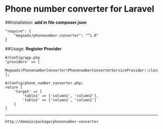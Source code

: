 # Phone number converter for Laravel

##Installation:
**add in file composer.json**
```
"require": {
	"megaads/phonenumber-converter": "^1.0"
}
```
##Usage:
**Register Provider**
```
#/Config/app.php
'providers' => [
    Megaads\PhonenumberConverter\PhonenumberConverterServiceProvider::class
];

#/Config/phone_number_converter.php:
return [
    'target' => [
        'table1' => ['column1', 'column2'],
        'table2' => ['column1', 'column2']
    ]
]
```
****
```
http://domain/package/phonenumber-converter
```
